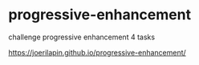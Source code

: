 # progressive-enhancement
challenge progressive enhancement 4 tasks

https://joerilapin.github.io/progressive-enhancement/



